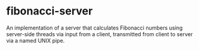 # fibonacci-server
An implementation of a server that calculates Fibonacci numbers using server-side threads via input from a client, transmitted from client to server via a named UNIX pipe.
